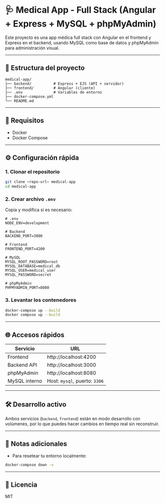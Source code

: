 # 🩺 Medical App - Full Stack (Angular + Express + MySQL + phpMyAdmin)

Este proyecto es una app médica full stack con Angular en el frontend y Express en el backend, usando MySQL como base de datos y phpMyAdmin para administración visual.

---

## 📁 Estructura del proyecto

```
medical-app/
├── backend/          # Express + EJS (API + servidor)
├── frontend/         # Angular (cliente)
├── .env              # Variables de entorno
├── docker-compose.yml
└── README.md
```

---

## 🚀 Requisitos

- Docker
- Docker Compose

---

## ⚙️ Configuración rápida

### 1. Clonar el repositorio

```bash
git clone <repo-url> medical-app
cd medical-app
```

### 2. Crear archivo `.env`

Copia y modifica si es necesario:

```env
# .env
NODE_ENV=development

# Backend
BACKEND_PORT=3000

# Frontend
FRONTEND_PORT=4200

# MySQL
MYSQL_ROOT_PASSWORD=root
MYSQL_DATABASE=medical_db
MYSQL_USER=medical_user
MYSQL_PASSWORD=secret

# phpMyAdmin
PHPMYADMIN_PORT=8080
```

### 3. Levantar los contenedores

```bash
docker-compose up --build
docker compose up --build

```

---

## 🌐 Accesos rápidos

| Servicio       | URL                    |
|----------------|------------------------|
| Frontend       | http://localhost:4200  |
| Backend API    | http://localhost:3000  |
| phpMyAdmin     | http://localhost:8080  |
| MySQL interno  | Host: `mysql`, puerto: `3306` |

---

## 🛠️ Desarrollo activo

Ambos servicios (`backend`, `frontend`) están en modo desarrollo con volúmenes, por lo que puedes hacer cambios en tiempo real sin reconstruir.

---

## 🧪 Notas adicionales


- Para resetear tu entorno localmente:

```bash
docker-compose down -v
```

---

## 📄 Licencia

MIT
